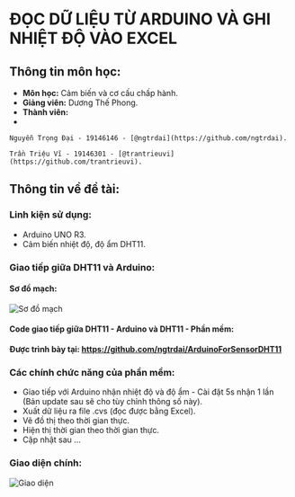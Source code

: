 # ĐỌC DỮ LIỆU TỪ ARDUINO VÀ GHI NHIỆT ĐỘ VÀO EXCEL
## Thông tin môn học:
* **Môn học:** Cảm biến và cơ cấu chấp hành.
* **Giảng viên:** Dương Thế Phong.
* **Thành viên:**
* 
```
Nguyễn Trọng Đại - 19146146 - [@ngtrdai](https://github.com/ngtrdai).
```
```
Trần Triệu Vĩ - 19146301 - [@trantrieuvi](https://github.com/trantrieuvi).
```


## Thông tin về đề tài:
### Linh kiện sử dụng:
* Arduino UNO R3.
* Cảm biến nhiệt độ, độ ẩm DHT11.
### Giao tiếp giữa DHT11 và Arduino:
#### Sơ đồ mạch:
![Sơ đồ mạch](https://i.imgur.com/ppDBZGQ.png)
#### Code giao tiếp giữa DHT11 - Arduino và DHT11 - Phần mềm:
**Được trình bày tại: https://github.com/ngtrdai/ArduinoForSensorDHT11**

### Các chính chức năng của phần mềm:
* Giao tiếp với Arduino nhận nhiệt độ và độ ẩm - Cài đặt 5s nhận 1 lần (Bản update sau sẽ cho tùy chỉnh thông số này).
* Xuất dữ liệu ra file .cvs (đọc được bằng Excel).
* Vẽ đồ thị theo thời gian thực.
* Hiện thị thời gian theo thời gian thực.
* Cập nhật sau ...
### Giao diện chính:
![Giao diện](https://i.imgur.com/mSILrpe.png)



